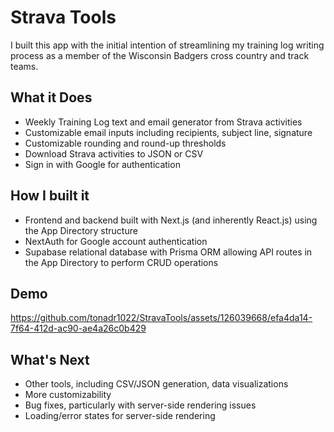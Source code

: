 # Strava Tools
I built this app with the initial intention of streamlining my training log writing process as a member of the Wisconsin Badgers cross country and track teams.

## What it Does
- Weekly Training Log text and email generator from Strava activities
- Customizable email inputs including recipients, subject line, signature
- Customizable rounding and round-up thresholds
- Download Strava activities to JSON or CSV
- Sign in with Google for authentication

## How I built it
- Frontend and backend built with Next.js (and inherently React.js) using the App Directory structure
- NextAuth for Google account authentication
- Supabase relational database with Prisma ORM allowing API routes in the App Directory to perform CRUD operations

## Demo
https://github.com/tonadr1022/StravaTools/assets/126039668/efa4da14-7f64-412d-ac90-ae4a26c0b429

## What's Next
- Other tools, including CSV/JSON generation, data visualizations
- More customizability
- Bug fixes, particularly with server-side rendering issues
- Loading/error states for server-side rendering
